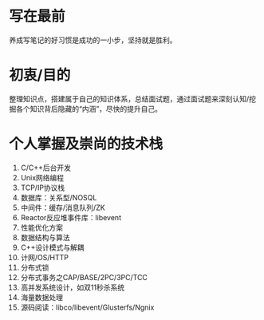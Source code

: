 # 写在最前
养成写笔记的好习惯是成功的一小步，坚持就是胜利。

# 初衷/目的
整理知识点，搭建属于自己的知识体系，总结面试题，通过面试题来深刻认知/挖掘各个知识背后隐藏的“内涵”，尽快的提升自己。

# 个人掌握及崇尚的技术栈
1. C/C++后台开发
2. Unix网络编程
3. TCP/IP协议栈
4. 数据库：关系型/NOSQL
5. 中间件：缓存/消息队列/ZK
6. Reactor反应堆事件库：libevent
7. 性能优化方案
8. 数据结构与算法
9. C++设计模式与解耦
10. 计网/OS/HTTP
11. 分布式锁
12. 分布式事务之CAP/BASE/2PC/3PC/TCC
13. 高并发系统设计，如双11秒杀系统
14. 海量数据处理
15. 源码阅读：libco/libevent/Glusterfs/Ngnix

